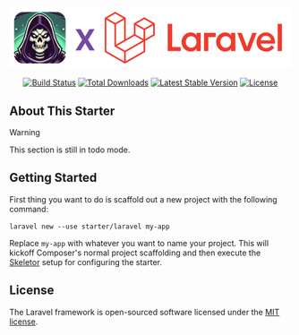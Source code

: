 <p align="center"><img src=".github/assets/banner.png" width="600" alt="Laravel Logo"></p>

<p align="center">
<a href="https://github.com/composer-starters/laravel/actions"><img src="https://github.com/composer-starters/laravel/actions/workflows/tests.yml/badge.svg" alt="Build Status"></a>
<a href="https://packagist.org/packages/starter/laravel"><img src="https://img.shields.io/packagist/dt/starter/laravel" alt="Total Downloads"></a>
<a href="https://packagist.org/packages/starter/laravel"><img src="https://img.shields.io/packagist/v/starter/laravel" alt="Latest Stable Version"></a>
<a href="https://packagist.org/packages/starter/laravel"><img src="https://img.shields.io/packagist/l/starter/laravel" alt="License"></a>
</p>

## About This Starter

> [!WARNING]
> This section is still in todo mode.

## Getting Started

First thing you want to do is scaffold out a new project with the following command:

```shell
laravel new --use starter/laravel my-app
```

Replace `my-app` with whatever you want to name your project. This will kickoff Composer's normal project scaffolding and then execute the [Skeletor](https://github.com/aniftyco/starter) setup for configuring the starter.

## License

The Laravel framework is open-sourced software licensed under the [MIT license](https://opensource.org/licenses/MIT).
